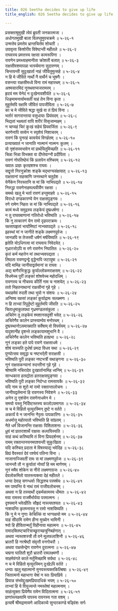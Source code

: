 ```yaml
---
title: 026 Seetha decides to give up life
title_english: 026 Seetha decides to give up life

---
```


<div class="audioEmbed"  caption="श्रीराम-हरिसीताराममूर्ति-घनपाठिभ्यां वचनम्" src="https://archive.org/download/Ramayana-recitation-Sriram-harisItArAmamUrti-Ghanapaati-v2/Kanda_5/Kanda_5_SK-026-Seetha_decides_to_give_up_life.mp3"></div>

प्रसक्ताश्रुमुखी त्वेवं ब्रुवती जनकात्मजा ।  
अधोगतमुखी बाला विलप्तुमुपचक्रमे ॥ ५-२६-१  
उन्मत्तेव प्रमत्तेव भ्रान्तचित्तेव शोचती ।  
उपावृत्ता किशोरीव विवेष्टन्ती महीतले ॥ ५-२६-२  
राघवस्य प्रमत्तस्य रक्षसा कामरूपिणा ।  
रावणेन प्रमथ्याहमानीता क्रोशती बलात् ॥ ५-२६-३  
राक्षसीवशमापन्ना भर्त्स्यमाना सुदारुणम् ।  
चिन्तयन्ती सुदुःखार्ता नाहं जीवितुमुत्सहे ॥ ५-२६-४  
न हि मे जीविते नार्थो नै वार्थैर्न च भूषणैः ।  
वसन्त्या राक्षसीमध्ये विना रामं महारथम् ॥ ५-२६-५  
अश्मसारमिदं नूनथवाप्यजरामरम् ।  
हृदयं मम येनेदं न दुःखेनावशीर्यते ॥ ५-२६-६  
धिङ्मामनार्यामसतीं याहं तेन विना कृता ।  
मुहूर्तमपि रक्षामि जीवितं पापजीविता ॥ ५-२६-७  
का च मे जीविते श्रद्धा सुखे वा तं प्रियं विना ।  
भर्तारं सागरान्ताया वसुधायाः प्रियंवदम् ॥ ५-२६-८  
भिद्यतां भक्ष्यतां वापि शरीरं विसृजाम्यहम् ।  
न चाप्यहं चिरं कुःखं सहेयं प्रियवर्जिता ॥ ५-२६-९  
चरणेनापि सव्येन न स्पृशेयं निशाचरम् ।  
रावणं किं पुनरहं कावयेयं विगर्हतम् ॥ ५-२६-१०  
प्रत्याख्यातं न जानाति नात्मानं नात्मनः कुलम् ।  
यो नृशंसस्वभावेन मां प्रार्थयितुमिच्छति ॥ ५-२६-११  
चिन्ना भिन्ना विभक्ता वा दीप्तेवाग्नौ प्रदीपिता ।  
रावणं नोपतिष्ठेयं किं प्रलापेन वश्चिरम् ॥ ५-२६-१२  
ख्यातः प्राज्ञः कृतज्ञ्शश्च राघवः ।  
सद्वृत्तो निरनुक्रोशः शङ्के मद्भाग्यसंक्षयात् ॥ ५-२६-१३  
राक्षसानां सहस्राणि जनस्थाने चतुर्दश ।  
येनैकेन निरस्तानि स मां किं नाभिपद्यते ॥ ५-२६-१४  
निरुद्धा रावणेनाहमल्पवीर्येण रक्षसा ।  
समर्थः खलु मे भर्ता रावणं हन्तुमाहवे ॥ ५-२६-१५  
विराधो दण्डकारण्ये येन राक्षसपुङ्गवः ।  
रणे रामेण निहतः स मां किं नाभिपद्यते ॥ ५-२६-१६  
कामं मध्ये समुद्रस्य लङ्केयं दुष्प्रधर्षणा ।  
न तु राघवबाणानां गतिरोधो भविष्यति ॥ ५-२६-१७  
किं नु तत्कारणं येन रामो दृढपराक्रमः ।  
रक्षसापहृतां भार्यामिष्टां नाभ्यवपद्यते ॥ ५-२६-१८  
इहस्थां मां न जानीते शङ्के लक्ष्मणपूर्वजः ।  
जानन्नपि स तेजस्वी धर्षणं मर्षयिष्यति ॥ ५-२६-१९  
हृतेति योऽधिगत्वा मां राघवाय निवेदयेत् ।  
गृध्रारजोऽपि स रणे रावणेन निपातितः ॥ ५-२६-२०  
कृतं कर्म महत्तेन मां तथाभ्यवपद्यता ।  
तिष्ठता रावणद्वन्द्वे वृद्धेनापि जटायुषा ॥ ५-२६-२१  
यदि मामिह जानीयाद्वर्तमानां स राघवः ।  
अद्य बाणैरभिक्रुद्धः कुर्याल्लोकमराक्षसम् ॥ ५-२६-२२  
विधमेच्च पुरीं लङ्कां शोषयेच्च महोदधिम् ।  
रावणस्य च नीचस्य कीर्तिं नाम च नाशयेत् ॥ ५-२६-२३  
ततो निहतनाथानां राक्षसीनां गृहे गृहे ।  
यथाहमेवं रुदती तथा भुयो न संशयः ॥ ५-२६-२४  
अन्विष्य रक्षसां लङ्कां कुर्याद्रामः सलक्ष्मणः ।  
न हि ताभ्यां रिपुर्दृष्टो मुहूर्तमपि जीवति ॥ ५-२६-२५  
चिताधुमाकुलपथा गृध्रमण्डलसंकुला ।  
अचिरेण तु लङ्केयं श्मशानसदृशी भवेत् ॥ ५-२६-२६  
अचिरेणैव कालेन प्राप्स्याम्येव मनोरथम् ।  
दुष्प्रस्थानोऽयमाख्याति सर्वेषाम् वो विपर्ययम् ॥ ५-२६-२७  
यादृशानीह दृशन्ते लङ्कायामशुभानि वै ।  
अचिरेणैव कालेन भविष्यति हतप्रभा ॥ ५-२६-२८  
नूनं लङ्का हते पापे रावणे राक्षसाधमे ।  
शोषं यास्यति दुर्धर्षा प्रमदा विधव यथा ॥ ५-२६-२९  
पुण्योत्सव समृद्धा च नष्टभर्र्ती सराक्षसी ।  
भविष्यति पुरी लङ्का नष्टभर्त्री यथाङ्गना ॥ ५-२६-३०  
नूनं राक्षसकन्यानां रुदन्तीनां गृहे गृहे ।  
श्रोष्यामि नचिरादेव दुःखार्तानामिह ध्वनिम् ॥ ५-२६-३१  
सान्धकारा हतद्योता हतराक्षसपुङ्गवा ।  
भविष्यति पुरी लङ्का निर्दग्धा रामसायकैः ॥ ५-२६-३२  
यदि नाम स शूरो मां रामो रक्तान्तालोचनः ।  
जानीयद्वर्तमानां हि रावणस्य निवेशने ॥ ५-२६-३३  
अनेन तु नृशंसेन रावणेनाधमेन मे ।  
समयो यस्तु निर्दिष्टस्तस्य कालोऽयमागतः ॥ ५-२६-३४  
स च मे विहितो मृत्युरस्मिन् दुष्टे न वर्तते ।  
अकार्यं ये न जानन्ति नैरृताः पापकारिणः ॥ ५-२६-३५  
अधर्मात्तु महोत्पातो भविष्यति हि सांप्रतम् ।  
नैते धर्मं विजानन्ति राक्षसाः पिशिताशनाः ॥ ५-२६-३६  
ध्रुवं मां प्रातराशार्थे राक्षसः कल्पयिस्यति ।  
साहं कथं करिष्यामि तं विना प्रियदर्शनम् ॥ ५-२६-३७  
रामम् रक्तान्तनयनमपश्यन्ती सुकुःखिता ।  
यदि कश्चित् प्रदाता मे विषस्याद्य भवेदिह ॥ ५-२६-३८  
क्षिप्रं वैवस्वतं देवं पश्येयं पतिना विना ।  
नाजानाज्जिवतीं रामः स मां लक्ष्मणपूर्वजः ॥ ५-२६-३९  
जानन्तौ तौ न कुर्यातां नोर्य्वां हि मम मार्गणम् ।  
नूनं ममैव शोकेन स नीरो लक्ष्मणाग्रजः ॥ ५-२६-४०  
देवलोकमितो यातस्त्यक्त्वा देहं महीतले ।  
धन्या देवाह् सगन्धर्वाः सिद्धाश्च परमर्षयः ॥ ५-२६-४१  
मम पश्यन्ति ये नाथं रामं राजीवलोचनम् ।  
अथवा न हि तस्यार्थो द्कर्मकामस्य धीमतः ॥ ५-२६-४२  
मया रामस्य राजर्षेर्भार्यया परमात्मनः ।  
दृश्यमाने भवेत्प्रीतिः सौहृदं नास्त्यपश्यतः ॥ ५-२६-४३  
नाशयन्ति कृतघ्नास्तु न रामो नाशयिष्यति ।  
किं नु मे न गुणाः केचित्किं वा भाग्यक्षयो मम ॥ ५-२६-४४  
याहं सीदामि रामेण हीना मुख्येन भामिनी ।  
श्र्यो हि हीवितान्मर्तुं विहीनाया महात्मनः ॥ ५-२६-४५  
रामादक्लिष्टचारित्राच्छूराच्छत्रुनिबर्हणात् ।  
अथवा न्यस्तशस्त्रौ तौ वने मूलफलाशिनौ ॥ ५-२६-४६  
भ्रातरौ हि नरश्रेष्ठौ संवृत्तौ वनगोचरौ ।  
अथवा राक्षसेन्द्रेण रावणेन दुरात्मना ॥ ५-२६-४७  
चद्मना घातितौ शूरौ भ्रातरौ रामलक्ष्मणौ ।  
साहमेवंगते काले मर्तुमिच्छामि सर्वथा ॥ ५-२६-४८  
न च मे विहितो मृत्युरस्मिन् दुःखेऽपि वर्तते ।  
धन्याः खलु महात्मानो मुनयस्त्यक्तकिल्बिषाः ॥ ५-२६-४९  
जितात्मनो महाभागा येषां न स्तः प्रियाप्रिये ।  
प्रियान्न संभवेद्दुःखमप्रियादधिकं भयम् ॥ ५-२६-५०  
ताभ्यां हि ये वियुज्यन्ते नमस्तेषां महात्मनाम् ।  
साहंत्युक्ता प्रियेणैव रामेन विदितात्मना ॥ ५-२६-५१  
प्राणांस्त्यक्ष्यामि पापस्य रावनस्य गता वशम् ।  
इत्यार्षे श्रीमद्रामायणे आदिकाव्ये सुन्दरकाण्डे षड्विंशः सर्गः